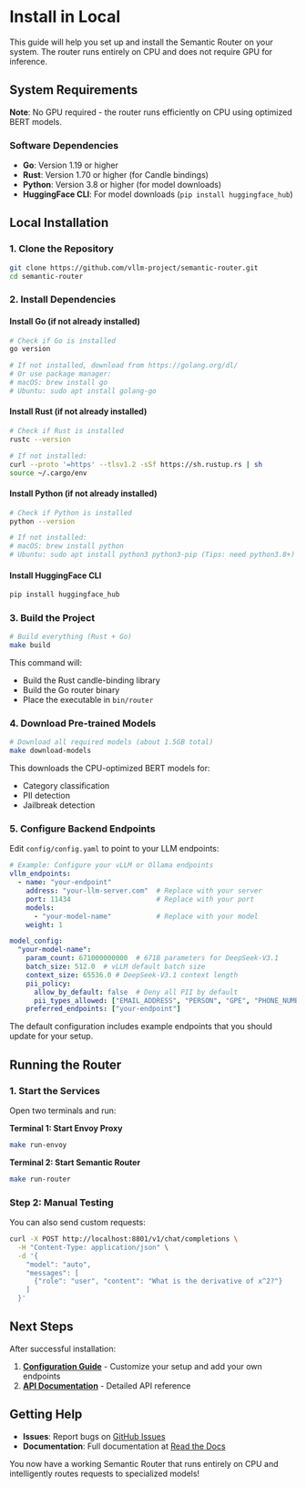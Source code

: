 # Install in Local

This guide will help you set up and install the Semantic Router on your system. The router runs entirely on CPU and does not require GPU for inference.

## System Requirements

**Note**: No GPU required - the router runs efficiently on CPU using optimized BERT models.

### Software Dependencies

- **Go**: Version 1.19 or higher
- **Rust**: Version 1.70 or higher (for Candle bindings)
- **Python**: Version 3.8 or higher (for model downloads)
- **HuggingFace CLI**: For model downloads (`pip install huggingface_hub`)

## Local Installation

### 1. Clone the Repository

```bash
git clone https://github.com/vllm-project/semantic-router.git
cd semantic-router
```

### 2. Install Dependencies

#### Install Go (if not already installed)
```bash
# Check if Go is installed
go version

# If not installed, download from https://golang.org/dl/
# Or use package manager:
# macOS: brew install go
# Ubuntu: sudo apt install golang-go
```

#### Install Rust (if not already installed)
```bash
# Check if Rust is installed
rustc --version

# If not installed:
curl --proto '=https' --tlsv1.2 -sSf https://sh.rustup.rs | sh
source ~/.cargo/env
```

#### Install Python (if not already installed)
```bash
# Check if Python is installed
python --version

# If not installed:
# macOS: brew install python
# Ubuntu: sudo apt install python3 python3-pip (Tips: need python3.8+)
```

#### Install HuggingFace CLI
```bash
pip install huggingface_hub
```

### 3. Build the Project

```bash
# Build everything (Rust + Go)
make build
```

This command will:
- Build the Rust candle-binding library
- Build the Go router binary
- Place the executable in `bin/router`

### 4. Download Pre-trained Models

```bash
# Download all required models (about 1.5GB total)
make download-models
```

This downloads the CPU-optimized BERT models for:
- Category classification
- PII detection
- Jailbreak detection

### 5. Configure Backend Endpoints

Edit `config/config.yaml` to point to your LLM endpoints:

```yaml
# Example: Configure your vLLM or Ollama endpoints
vllm_endpoints:
  - name: "your-endpoint"
    address: "your-llm-server.com"  # Replace with your server
    port: 11434                     # Replace with your port
    models:
      - "your-model-name"           # Replace with your model
    weight: 1

model_config:
  "your-model-name":
    param_count: 671000000000  # 671B parameters for DeepSeek-V3.1
    batch_size: 512.0  # vLLM default batch size
    context_size: 65536.0 # DeepSeek-V3.1 context length
    pii_policy:
      allow_by_default: false  # Deny all PII by default
      pii_types_allowed: ["EMAIL_ADDRESS", "PERSON", "GPE", "PHONE_NUMBER"]  # Only allow these specific PII types
    preferred_endpoints: ["your-endpoint"]
```

The default configuration includes example endpoints that you should update for your setup.

## Running the Router

### 1. Start the Services

Open two terminals and run:

**Terminal 1: Start Envoy Proxy**
```bash
make run-envoy
```

**Terminal 2: Start Semantic Router**
```bash
make run-router
```

### Step 2: Manual Testing

You can also send custom requests:

```bash
curl -X POST http://localhost:8801/v1/chat/completions \
  -H "Content-Type: application/json" \
  -d '{
    "model": "auto",
    "messages": [
      {"role": "user", "content": "What is the derivative of x^2?"}
    ]
  }'
```

## Next Steps

After successful installation:

1. **[Configuration Guide](configuration.md)** - Customize your setup and add your own endpoints
2. **[API Documentation](../api/router.md)** - Detailed API reference

## Getting Help

- **Issues**: Report bugs on [GitHub Issues](https://github.com/your-org/semantic-router/issues)
- **Documentation**: Full documentation at [Read the Docs](https://vllm-semantic-router.com/)

You now have a working Semantic Router that runs entirely on CPU and intelligently routes requests to specialized models!
